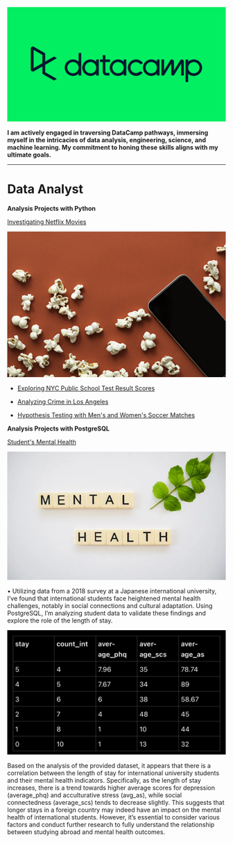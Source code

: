 <img src = 'IMG_0337.png'>


<b> I am actively engaged in traversing DataCamp pathways, immersing myself in the intricacies of data analysis, engineering, science, and machine learning. My commitment to honing these skills aligns with my ultimate goals.</b>
<hr>

# Data Analyst


<b>Analysis Projects with Python</b>



  [Investigating Netflix Movies]()

  <img src = '1d05a985-3d77-4830-9774-0a97291f0611'>

- [Exploring NYC Public School Test
Result Scores]()

- [Analyzing Crime in Los Angeles]()

- [Hypothesis Testing with Men's and Women's Soccer Matches]()

<b>Analysis Projects with PostgreSQL</b>

[Student's Mental Health](https://github.com/TevThom8/DataCamp-/blob/main/mental_health_pjct)

<img src = 'IMG_0336.webp'>

• Utilizing data from a 2018 survey at a Japanese international university, I’ve found that international students face heightened mental health challenges, notably in social connections and cultural adaptation. Using PostgreSQL, I’m analyzing student data to validate these findings and explore the role of the length of stay.

<img src = "https://github.com/TevThom8/DataCamp-/blob/main/IMG_0548.jpeg">

Based on the analysis of the provided dataset, it appears that there is a correlation between the length of stay for international university students and their mental health indicators. 
Specifically, as the length of stay increases, there is a trend towards higher average scores for depression (average_phq) and acculturative stress (avg_as), while social connectedness (average_scs) tends to decrease slightly. 
This suggests that longer stays in a foreign country may indeed have an impact on the mental health of international students. However, it’s essential to consider various factors and conduct further research to fully understand the relationship between studying abroad and mental health outcomes.
